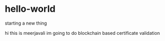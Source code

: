 # hello-world
starting a new thing

hi this is meerjavali im going to do blockchain based certificate validation
